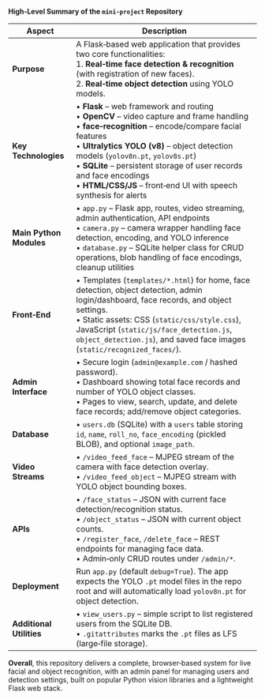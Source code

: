 **High‑Level Summary of the `mini‑project` Repository**

| Aspect | Description |
|--------|-------------|
| **Purpose** | A Flask‑based web application that provides two core functionalities: <br>1. **Real‑time face detection & recognition** (with registration of new faces). <br>2. **Real‑time object detection** using YOLO models. |
| **Key Technologies** | • **Flask** – web framework and routing<br>• **OpenCV** – video capture and frame handling<br>• **face‑recognition** – encode/compare facial features<br>• **Ultralytics YOLO (v8)** – object detection models (`yolov8n.pt`, `yolov8s.pt`)<br>• **SQLite** – persistent storage of user records and face encodings<br>• **HTML/CSS/JS** – front‑end UI with speech synthesis for alerts |
| **Main Python Modules** | • `app.py` – Flask app, routes, video streaming, admin authentication, API endpoints<br>• `camera.py` – camera wrapper handling face detection, encoding, and YOLO inference<br>• `database.py` – SQLite helper class for CRUD operations, blob handling of face encodings, cleanup utilities |
| **Front‑End** | • Templates (`templates/*.html`) for home, face detection, object detection, admin login/dashboard, face records, and object settings.<br>• Static assets: CSS (`static/css/style.css`), JavaScript (`static/js/face_detection.js`, `object_detection.js`), and saved face images (`static/recognized_faces/`). |
| **Admin Interface** | • Secure login (`admin@example.com` / hashed password).<br>• Dashboard showing total face records and number of YOLO object classes.<br>• Pages to view, search, update, and delete face records; add/remove object categories. |
| **Database** | • `users.db` (SQLite) with a `users` table storing `id`, `name`, `roll_no`, `face_encoding` (pickled BLOB), and optional `image_path`. |
| **Video Streams** | • `/video_feed_face` – MJPEG stream of the camera with face detection overlay.<br>• `/video_feed_object` – MJPEG stream with YOLO object bounding boxes. |
| **APIs** | • `/face_status` – JSON with current face detection/recognition status.<br>• `/object_status` – JSON with current object counts.<br>• `/register_face`, `/delete_face` – REST endpoints for managing face data.<br>• Admin‑only CRUD routes under `/admin/*`. |
| **Deployment** | Run `app.py` (default `debug=True`). The app expects the YOLO `.pt` model files in the repo root and will automatically load `yolov8n.pt` for object detection. |
| **Additional Utilities** | • `view_users.py` – simple script to list registered users from the SQLite DB.<br>• `.gitattributes` marks the `.pt` files as LFS (large‑file storage). |

**Overall**, this repository delivers a complete, browser‑based system for live facial and object recognition, with an admin panel for managing users and detection settings, built on popular Python vision libraries and a lightweight Flask web stack.
